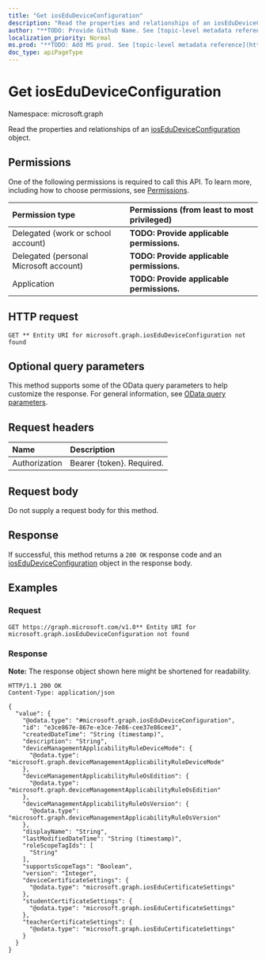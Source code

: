 ```yaml
---
title: "Get iosEduDeviceConfiguration"
description: "Read the properties and relationships of an iosEduDeviceConfiguration object."
author: "**TODO: Provide Github Name. See [topic-level metadata reference](https://msgo.azurewebsites.net/add/document/guidelines/metadata.html#topic-level-metadata)**"
localization_priority: Normal
ms.prod: "**TODO: Add MS prod. See [topic-level metadata reference](https://msgo.azurewebsites.net/add/document/guidelines/metadata.html#topic-level-metadata)**"
doc_type: apiPageType
---
```


# Get iosEduDeviceConfiguration
Namespace: microsoft.graph



Read the properties and relationships of an [iosEduDeviceConfiguration](../resources/iosedudeviceconfiguration.md) object.

## Permissions
One of the following permissions is required to call this API. To learn more, including how to choose permissions, see [Permissions](/graph/permissions-reference).

|Permission type|Permissions (from least to most privileged)|
|:---|:---|
|Delegated (work or school account)|**TODO: Provide applicable permissions.**|
|Delegated (personal Microsoft account)|**TODO: Provide applicable permissions.**|
|Application|**TODO: Provide applicable permissions.**|

## HTTP request

<!-- {
  "blockType": "ignored"
}
-->
``` http
GET ** Entity URI for microsoft.graph.iosEduDeviceConfiguration not found
```

## Optional query parameters
This method supports some of the OData query parameters to help customize the response. For general information, see [OData query parameters](/graph/query-parameters).

## Request headers
|Name|Description|
|:---|:---|
|Authorization|Bearer {token}. Required.|

## Request body
Do not supply a request body for this method.

## Response

If successful, this method returns a `200 OK` response code and an [iosEduDeviceConfiguration](../resources/iosedudeviceconfiguration.md) object in the response body.

## Examples

### Request
<!-- {
  "blockType": "request",
  "name": "get_iosedudeviceconfiguration"
}
-->
``` http
GET https://graph.microsoft.com/v1.0** Entity URI for microsoft.graph.iosEduDeviceConfiguration not found
```


### Response
**Note:** The response object shown here might be shortened for readability.
<!-- {
  "blockType": "response",
  "truncated": true,
  "@odata.type": "microsoft.graph.iosEduDeviceConfiguration"
}
-->
``` http
HTTP/1.1 200 OK
Content-Type: application/json

{
  "value": {
    "@odata.type": "#microsoft.graph.iosEduDeviceConfiguration",
    "id": "e3ce867e-867e-e3ce-7e86-cee37e86cee3",
    "createdDateTime": "String (timestamp)",
    "description": "String",
    "deviceManagementApplicabilityRuleDeviceMode": {
      "@odata.type": "microsoft.graph.deviceManagementApplicabilityRuleDeviceMode"
    },
    "deviceManagementApplicabilityRuleOsEdition": {
      "@odata.type": "microsoft.graph.deviceManagementApplicabilityRuleOsEdition"
    },
    "deviceManagementApplicabilityRuleOsVersion": {
      "@odata.type": "microsoft.graph.deviceManagementApplicabilityRuleOsVersion"
    },
    "displayName": "String",
    "lastModifiedDateTime": "String (timestamp)",
    "roleScopeTagIds": [
      "String"
    ],
    "supportsScopeTags": "Boolean",
    "version": "Integer",
    "deviceCertificateSettings": {
      "@odata.type": "microsoft.graph.iosEduCertificateSettings"
    },
    "studentCertificateSettings": {
      "@odata.type": "microsoft.graph.iosEduCertificateSettings"
    },
    "teacherCertificateSettings": {
      "@odata.type": "microsoft.graph.iosEduCertificateSettings"
    }
  }
}
```

